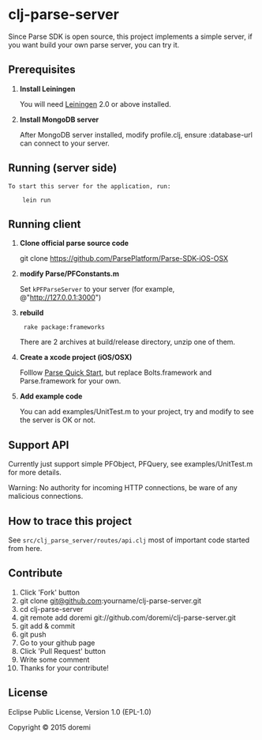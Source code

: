 # clj-parse-server

Since Parse SDK is open source, this project implements a simple server, if you want build your own parse server, you can try it.

## Prerequisites

1. **Install Leiningen**

    You will need [Leiningen][1] 2.0 or above installed.

[1]: https://github.com/technomancy/leiningen

2. **Install MongoDB server**

    After MongoDB server installed, modify profile.clj, ensure :database-url can connect to your server.

## Running (server side)

    To start this server for the application, run:

        lein run

## Running client

1. **Clone official parse source code**

    git clone https://github.com/ParsePlatform/Parse-SDK-iOS-OSX

2.  **modify Parse/PFConstants.m**

    Set ```kPFParseServer``` to your server (for example, @"http://127.0.0.1:3000")

3. **rebuild**

        rake package:frameworks
    There are 2 archives at build/release directory, unzip one of them.

4. **Create a xcode project (iOS/OSX)**

    Folllow [Parse Quick Start][1], but replace Bolts.framework and Parse.framework for your own.

[1]: https://parse.com/apps/quickstart#parse_data/mobile/ios/native/new

5. **Add example code**

    You can add examples/UnitTest.m to your project, try and modify to see the server is OK or not.

## Support API

Currently just support simple PFObject, PFQuery, see examples/UnitTest.m for more details.

Warning: No authority for incoming HTTP connections, be ware of any malicious connections.


## How to trace this project

See ```src/clj_parse_server/routes/api.clj``` most of important code started from here.

## Contribute

1. Click 'Fork' button
2. git clone git@github.com:yourname/clj-parse-server.git
3. cd clj-parse-server
4. git remote add doremi git://github.com/doremi/clj-parse-server.git
5. git add & commit
6. git push
7. Go to your github page
8. Click 'Pull Request' button
9. Write some comment
10. Thanks for your contribute!

## License

Eclipse Public License, Version 1.0 (EPL-1.0)

Copyright © 2015 doremi
